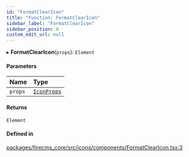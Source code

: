 ```yaml
---
id: "FormatClearIcon"
title: "Function: FormatClearIcon"
sidebar_label: "FormatClearIcon"
sidebar_position: 0
custom_edit_url: null
---
```


▸ **FormatClearIcon**(`props`): `Element`

#### Parameters

| Name | Type |
| :------ | :------ |
| `props` | [`IconProps`](../types/IconProps.md) |

#### Returns

`Element`

#### Defined in

[packages/firecms_core/src/icons/components/FormatClearIcon.tsx:3](https://github.com/FireCMSco/firecms/blob/d45f3739/packages/firecms_core/src/icons/components/FormatClearIcon.tsx#L3)
